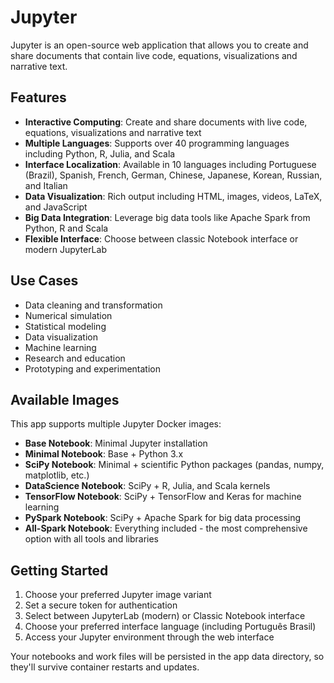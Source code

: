 # Jupyter

Jupyter is an open-source web application that allows you to create and share documents that contain live code, equations, visualizations and narrative text.

## Features

- **Interactive Computing**: Create and share documents with live code, equations, visualizations and narrative text
- **Multiple Languages**: Supports over 40 programming languages including Python, R, Julia, and Scala
- **Interface Localization**: Available in 10 languages including Portuguese (Brazil), Spanish, French, German, Chinese, Japanese, Korean, Russian, and Italian
- **Data Visualization**: Rich output including HTML, images, videos, LaTeX, and JavaScript
- **Big Data Integration**: Leverage big data tools like Apache Spark from Python, R and Scala
- **Flexible Interface**: Choose between classic Notebook interface or modern JupyterLab

## Use Cases

- Data cleaning and transformation
- Numerical simulation
- Statistical modeling
- Data visualization
- Machine learning
- Research and education
- Prototyping and experimentation

## Available Images

This app supports multiple Jupyter Docker images:

- **Base Notebook**: Minimal Jupyter installation
- **Minimal Notebook**: Base + Python 3.x
- **SciPy Notebook**: Minimal + scientific Python packages (pandas, numpy, matplotlib, etc.)
- **DataScience Notebook**: SciPy + R, Julia, and Scala kernels
- **TensorFlow Notebook**: SciPy + TensorFlow and Keras for machine learning
- **PySpark Notebook**: SciPy + Apache Spark for big data processing
- **All-Spark Notebook**: Everything included - the most comprehensive option with all tools and libraries

## Getting Started

1. Choose your preferred Jupyter image variant
2. Set a secure token for authentication
3. Select between JupyterLab (modern) or Classic Notebook interface
4. Choose your preferred interface language (including Português Brasil)
5. Access your Jupyter environment through the web interface

Your notebooks and work files will be persisted in the app data directory, so they'll survive container restarts and updates.
